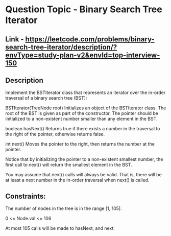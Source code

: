 # Question Topic - Binary Search Tree Iterator


## Link - https://leetcode.com/problems/binary-search-tree-iterator/description/?envType=study-plan-v2&envId=top-interview-150


## Description
Implement the BSTIterator class that represents an iterator over the in-order traversal of a binary search tree (BST):

BSTIterator(TreeNode root) Initializes an object of the BSTIterator class. The root of the BST is given as part of the constructor. The pointer should be initialized to a non-existent number smaller than any element in the BST.

boolean hasNext() Returns true if there exists a number in the traversal to the right of the pointer, otherwise returns false.

int next() Moves the pointer to the right, then returns the number at the pointer.

Notice that by initializing the pointer to a non-existent smallest number, the first call to next() will return the smallest element in the BST.

You may assume that next() calls will always be valid. That is, there will be at least a next number in the in-order traversal when next() is called.

## Constraints:

The number of nodes in the tree is in the range [1, 105].

0 <= Node.val <= 106

At most 105 calls will be made to hasNext, and next.
